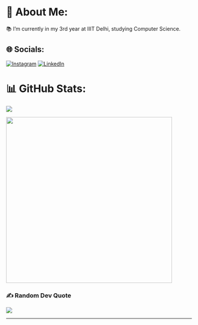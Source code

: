 # 💫 About Me:
📚 I’m currently in my 3rd year at IIIT Delhi, studying Computer Science.<br>

## 🌐 Socials:
[![Instagram](https://img.shields.io/badge/Instagram-%23E4405F.svg?logo=Instagram&logoColor=white)](https://instagram.com/ramishjamal) [![LinkedIn](https://img.shields.io/badge/LinkedIn-%230077B5.svg?logo=linkedin&logoColor=white)](https://linkedin.com/in/ramish-j-46823812a) 



# 📊 GitHub Stats:

![](https://github-readme-stats.vercel.app/api/top-langs/?username=ramishj&theme=dark&hide_border=false&include_all_commits=true&count_private=true&layout=compact)

<img src="https://wakatime.com/share/@c8e1e549-1f98-4d73-9b6d-bd1701dc34b8/c32d652a-ba02-4327-84d3-d2fe17f51b27.svg" height="450">

### ✍️ Random Dev Quote
![](https://quotes-github-readme.vercel.app/api?type=horizontal&theme=radical)

---

<!-- Proudly created with GPRM ( https://gprm.itsvg.in ) -->
